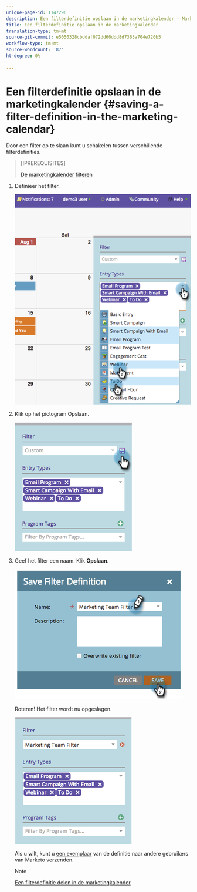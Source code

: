 ```yaml
---
unique-page-id: 1147296
description: Een filterdefinitie opslaan in de marketingkalender - Marketo Docs - Productdocumentatie
title: Een filterdefinitie opslaan in de marketingkalender
translation-type: tm+mt
source-git-commit: e5050328cbddaf072dd60ddd8d7363a704e720b5
workflow-type: tm+mt
source-wordcount: '87'
ht-degree: 0%

---
```



# Een filterdefinitie opslaan in de marketingkalender {#saving-a-filter-definition-in-the-marketing-calendar}

Door een filter op te slaan kunt u schakelen tussen verschillende filterdefinities.

>[!PREREQUISITES]
>
>[De marketingkalender filteren](/help/marketo/product-docs/core-marketo-concepts/marketing-calendar/working-with-the-calendar/filtering-the-marketing-calendar.md)

1. Definieer het filter.

   ![](assets/image2014-9-24-10-3a50-3a49.png)

1. Klik op het pictogram Opslaan.

   ![](assets/image2014-9-24-10-3a50-3a57.png)

1. Geef het filter een naam. Klik **Opslaan**.

   ![](assets/image2014-9-24-10-3a51-3a3.png)

   Roteren! Het filter wordt nu opgeslagen.

   ![](assets/image2014-9-24-10-3a51-3a12.png)

   Als u wilt, kunt u [een exemplaar](/help/marketo/product-docs/core-marketo-concepts/marketing-calendar/working-with-the-calendar/sharing-a-filter-definition-in-the-marketing-calendar.md) van de definitie naar andere gebruikers van Marketo verzenden.

   >[!NOTE]
   >
   >[Een filterdefinitie delen in de marketingkalender](/help/marketo/product-docs/core-marketo-concepts/marketing-calendar/working-with-the-calendar/sharing-a-filter-definition-in-the-marketing-calendar.md)
